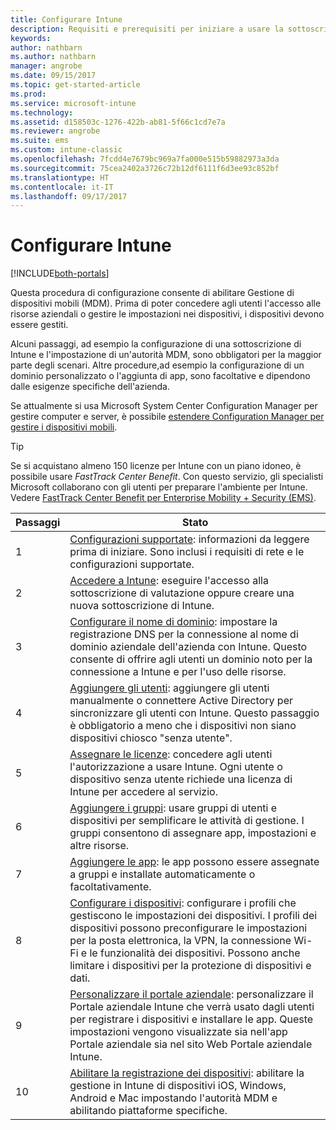 ```yaml
---
title: Configurare Intune
description: Requisiti e prerequisiti per iniziare a usare la sottoscrizione di Intune
keywords: 
author: nathbarn
ms.author: nathbarn
manager: angrobe
ms.date: 09/15/2017
ms.topic: get-started-article
ms.prod: 
ms.service: microsoft-intune
ms.technology: 
ms.assetid: d158503c-1276-422b-ab81-5f66c1cd7e7a
ms.reviewer: angrobe
ms.suite: ems
ms.custom: intune-classic
ms.openlocfilehash: 7fcdd4e7679bc969a7fa000e515b59882973a3da
ms.sourcegitcommit: 75cea2402a3726c72b12df6111f6d3ee93c852bf
ms.translationtype: HT
ms.contentlocale: it-IT
ms.lasthandoff: 09/17/2017
---
```

# <a name="set-up-intune"></a>Configurare Intune

[!INCLUDE[both-portals](./includes/note-for-both-portals.md)]

Questa procedura di configurazione consente di abilitare Gestione di dispositivi mobili (MDM). Prima di poter concedere agli utenti l'accesso alle risorse aziendali o gestire le impostazioni nei dispositivi, i dispositivi devono essere gestiti.

Alcuni passaggi, ad esempio la configurazione di una sottoscrizione di Intune e l'impostazione di un'autorità MDM, sono obbligatori per la maggior parte degli scenari. Altre procedure,ad esempio la configurazione di un dominio personalizzato o l'aggiunta di app, sono facoltative e dipendono dalle esigenze specifiche dell'azienda.

Se attualmente si usa Microsoft System Center Configuration Manager per gestire computer e server, è possibile [estendere Configuration Manager per gestire i dispositivi mobili](https://docs.microsoft.com/sccm/mdm/understand/choose-between-standalone-intune-and-hybrid-mobile-device-management).

>[!TIP]
>Se si acquistano almeno 150 licenze per Intune con un piano idoneo, è possibile usare *FastTrack Center Benefit*. Con questo servizio, gli specialisti Microsoft collaborano con gli utenti per preparare l'ambiente per Intune. Vedere [FastTrack Center Benefit per Enterprise Mobility + Security (EMS)](https://docs.microsoft.com/enterprise-mobility-security/Solutions/enterprise-mobility-fasttrack-program).



| Passaggi | Stato  |
| ------------- |-------------|
| 1  | [Configurazioni supportate](supported-devices-browsers.md): informazioni da leggere prima di iniziare. Sono inclusi i requisiti di rete e le configurazioni supportate.|
| 2 |  [Accedere a Intune](account-sign-up.md): eseguire l'accesso alla sottoscrizione di valutazione oppure creare una nuova sottoscrizione di Intune. |  
| 3 | [Configurare il nome di dominio](custom-domain-name-configure.md): impostare la registrazione DNS per la connessione al nome di dominio aziendale dell'azienda con Intune. Questo consente di offrire agli utenti un dominio noto per la connessione a Intune e per l'uso delle risorse.  |
| 4 | [Aggiungere gli utenti](users-add.md): aggiungere gli utenti manualmente o connettere Active Directory per sincronizzare gli utenti con Intune. Questo passaggio è obbligatorio a meno che i dispositivi non siano dispositivi chiosco "senza utente". |
| 5 | [Assegnare le licenze](licenses-assign.md): concedere agli utenti l'autorizzazione a usare Intune. Ogni utente o dispositivo senza utente richiede una licenza di Intune per accedere al servizio.|
| 6 |  [Aggiungere i gruppi](groups-add.md): usare gruppi di utenti e dispositivi per semplificare le attività di gestione. I gruppi consentono di assegnare app, impostazioni e altre risorse. |
| 7 | [Aggiungere le app](apps-add.md): le app possono essere assegnate a gruppi e installate automaticamente o facoltativamente. |
| 8 | [Configurare i dispositivi](device-profiles.md): configurare i profili che gestiscono le impostazioni dei dispositivi. I profili dei dispositivi possono preconfigurare le impostazioni per la posta elettronica, la VPN, la connessione Wi-Fi e le funzionalità dei dispositivi. Possono anche limitare i dispositivi per la protezione di dispositivi e dati.  |
| 9 | [Personalizzare il portale aziendale](company-portal-app.md): personalizzare il Portale aziendale Intune che verrà usato dagli utenti per registrare i dispositivi e installare le app. Queste impostazioni vengono visualizzate sia nell'app Portale aziendale sia nel sito Web Portale aziendale Intune. |
| 10 | [Abilitare la registrazione dei dispositivi](mdm-authority-set.md): abilitare la gestione in Intune di dispositivi iOS, Windows, Android e Mac impostando l'autorità MDM e abilitando piattaforme specifiche. |
